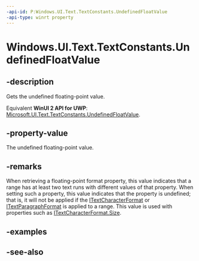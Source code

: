 ```yaml
---
-api-id: P:Windows.UI.Text.TextConstants.UndefinedFloatValue
-api-type: winrt property
---
```


<!-- Property syntax
public float UndefinedFloatValue { get; }
-->

# Windows.UI.Text.TextConstants.UndefinedFloatValue

## -description
Gets the undefined floating-point value.

Equivalent **WinUI 2 API for UWP**: [Microsoft.UI.Text.TextConstants.UndefinedFloatValue](/windows/winui/api/microsoft.ui.text.textconstants.undefinedfloatvalue).

## -property-value
The undefined floating-point value.

## -remarks
When retrieving a floating-point format property, this value indicates that a range has at least two text runs with different values of that property. When setting such a property, this value indicates that the property is undefined; that is, it will not be applied if the [ITextCharacterFormat](itextcharacterformat.md) or [ITextParagraphFormat](itextparagraphformat.md) is applied to a range. This value is used with properties such as [ITextCharacterFormat.Size](itextcharacterformat_size.md).

## -examples

## -see-also
